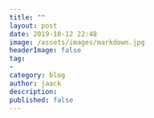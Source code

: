 ```yaml
---
title: ""
layout: post
date: 2019-10-12 22:48
image: /assets/images/markdown.jpg
headerImage: false
tag:
-
category: blog
author: jaack
description:
published: false
---
```


